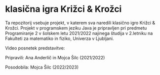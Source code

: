 # klasična igra Križci & Krožci

Ta repozitorij vsebuje projekt, v katerem sva naredili klasično igro Križci & Krožci. Projekt v programskem jeziku Java je pripravljen pri predmetu Programiranje 2 v šolskem letu 2021/2022 najinega študija v 2.letniku na Fakulteti za matematiko in fiziko, Univerza v Ljubljani.

Video posnetek predstavitve:

Pripravili: Ana Anderlič in Mojca Šilc (2021/2022)

Posodobila: Mojca Šilc (2022/2023)
